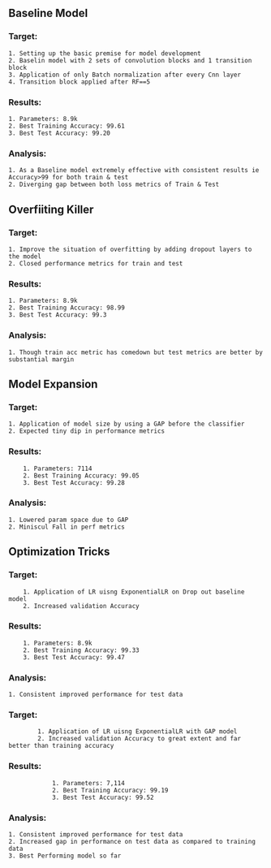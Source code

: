 ## Baseline Model

### Target:

    1. Setting up the basic premise for model development
    2. Baselin model with 2 sets of convolution blocks and 1 transition block
    3. Application of only Batch normalization after every Cnn layer
    4. Transition block applied after RF==5

### Results:

    1. Parameters: 8.9k
    2. Best Training Accuracy: 99.61
    3. Best Test Accuracy: 99.20


### Analysis:
    1. As a Baseline model extremely effective with consistent results ie Accuracy>99 for both train & test
    2. Diverging gap between both loss metrics of Train & Test

## Overfiiting Killer

### Target:
    1. Improve the situation of overfitting by adding dropout layers to the model
    2. Closed performance metrics for train and test

### Results:
    1. Parameters: 8.9k
    2. Best Training Accuracy: 98.99
    3. Best Test Accuracy: 99.3

### Analysis:
    1. Though train acc metric has comedown but test metrics are better by substantial margin

## Model Expansion

### Target:

    1. Application of model size by using a GAP before the classifier
    2. Expected tiny dip in performance metrics

### Results:
    
        1. Parameters: 7114
        2. Best Training Accuracy: 99.05
        3. Best Test Accuracy: 99.28

### Analysis:
    1. Lowered param space due to GAP 
    2. Miniscul Fall in perf metrics




## Optimization Tricks

### Target:
    
        1. Application of LR uisng ExponentialLR on Drop out baseline model
        2. Increased validation Accuracy

### Results:
    
        1. Parameters: 8.9k
        2. Best Training Accuracy: 99.33
        3. Best Test Accuracy: 99.47

### Analysis:
    1. Consistent improved performance for test data


### Target:
        
            1. Application of LR uisng ExponentialLR with GAP model
            2. Increased validation Accuracy to great extent and far better than training accuracy

### Results:
            
                1. Parameters: 7,114
                2. Best Training Accuracy: 99.19
                3. Best Test Accuracy: 99.52

### Analysis:
    1. Consistent improved performance for test data
    2. Increased gap in performance on test data as compared to training data
    3. Best Performing model so far